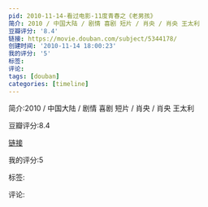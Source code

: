 ```yaml
---
pid: 2010-11-14-看过电影-11度青春之《老男孩》
简介: 2010 / 中国大陆 / 剧情 喜剧 短片 / 肖央 / 肖央 王太利
豆瓣评分: '8.4'
链接: https://movie.douban.com/subject/5344178/
创建时间: '2010-11-14 18:00:23'
我的评分: '5'
标签:
评论:
tags: [douban]
categories: [timeline]
---
```

简介:2010 / 中国大陆 / 剧情 喜剧 短片 / 肖央 / 肖央 王太利

豆瓣评分:8.4

[链接](https://movie.douban.com/subject/5344178/)

我的评分:5

标签:

评论:

